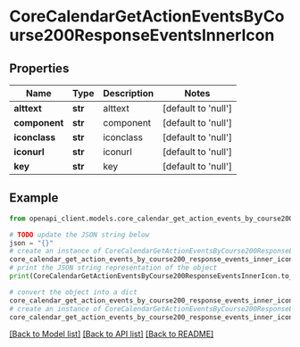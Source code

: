 # CoreCalendarGetActionEventsByCourse200ResponseEventsInnerIcon


## Properties

Name | Type | Description | Notes
------------ | ------------- | ------------- | -------------
**alttext** | **str** | alttext | [default to 'null']
**component** | **str** | component | [default to 'null']
**iconclass** | **str** | iconclass | [default to 'null']
**iconurl** | **str** | iconurl | [default to 'null']
**key** | **str** | key | [default to 'null']

## Example

```python
from openapi_client.models.core_calendar_get_action_events_by_course200_response_events_inner_icon import CoreCalendarGetActionEventsByCourse200ResponseEventsInnerIcon

# TODO update the JSON string below
json = "{}"
# create an instance of CoreCalendarGetActionEventsByCourse200ResponseEventsInnerIcon from a JSON string
core_calendar_get_action_events_by_course200_response_events_inner_icon_instance = CoreCalendarGetActionEventsByCourse200ResponseEventsInnerIcon.from_json(json)
# print the JSON string representation of the object
print(CoreCalendarGetActionEventsByCourse200ResponseEventsInnerIcon.to_json())

# convert the object into a dict
core_calendar_get_action_events_by_course200_response_events_inner_icon_dict = core_calendar_get_action_events_by_course200_response_events_inner_icon_instance.to_dict()
# create an instance of CoreCalendarGetActionEventsByCourse200ResponseEventsInnerIcon from a dict
core_calendar_get_action_events_by_course200_response_events_inner_icon_from_dict = CoreCalendarGetActionEventsByCourse200ResponseEventsInnerIcon.from_dict(core_calendar_get_action_events_by_course200_response_events_inner_icon_dict)
```
[[Back to Model list]](../README.md#documentation-for-models) [[Back to API list]](../README.md#documentation-for-api-endpoints) [[Back to README]](../README.md)


